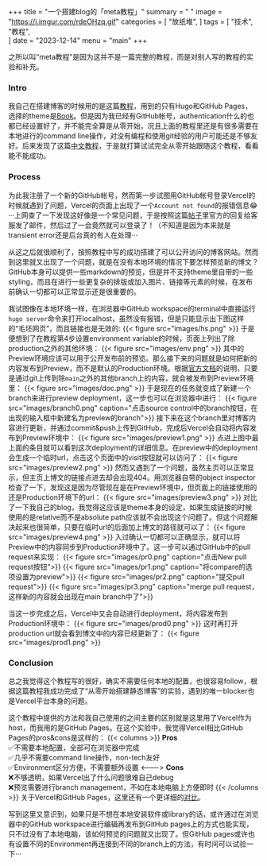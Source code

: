 +++
title = "一个搭建blog的「meta教程」"
summary = " "
image = "https://i.imgur.com/rdeOHzq.gif"
categories = [
    "故纸堆",
]
tags = [
    "技术",
    "教程",                         
]
date = "2023-12-14"
menu = "main"
+++

之所以叫“meta教程”是因为这并不是一篇完整的教程，而是对别人写的教程的实验和补充。

### Intro

我自己在搭建博客的时候用的是这篇<a href="https://chrisjhart.com/Creating-A-Simple-Free-Blog-Hugo/" target="_blank">教程</a>，用到的只有Hugo和GitHub Pages，选择的theme是<a href="https://themes.gohugo.io/themes/hugo-book/" target="_blank">Book</a>。但是因为我已经有GitHub帐号，authentication什么的也都已经设置好了，并不能完全算是从零开始，况且上面的教程里还是有很多需要在本地进行的command line操作，对没有编程和使用git经验的用户可能还是不够友好。后来发现了这篇<a href="https://allisoniscoding.vercel.app/posts/how_to_build_a_blog_with_your_browser/" target="_blank">中文教程</a>，于是就打算试试完全从零开始跟随这个教程，看看能不能成功。

### Process

为此我注册了一个新的GitHub帐号，然而第一步试图用GitHub帐号登录Vercel的时候就遇到了问题，Vercel的页面上出现了一个`Account not found`的报错信息😂···上网查了一下发现这好像是一个常见问题，于是按照这篇<a href="https://github.com/orgs/vercel/discussions/3113" target="_blank">帖子</a>里官方的回复给客服发了邮件，然后过了一会竟然就可以登录了！（不知道是因为本来就是transient error还是后台真的有人在处理···

从这之后就很顺利了，按照教程中写的成功搭建了可以公开访问的博客网站。然而到这里就又出现了一个问题，就是在没有本地环境的情况下要怎样预览新的博文？GitHub本身可以提供一些markdown的预览，但是并不支持theme里自带的一些styling，而且在进行一些更复杂的排版或加入图片、链接等元素的时候，在发布前确认一切都可以正常显示还是很重要的。

我试图像在本地环境一样，在浏览器中GitHub workspace的terminal中直接运行`hugo server`命令来打开localhost，虽然没有报错，但是只能显示出下图这样的“毛坯网页”，而且链接也是无效的:
{{< figure src="images/hs.png" >}}
于是便想到了在教程第4步设置environment variable的时候，页面上列出了除production之外的其他环境：
{{< figure src="images/env.png" >}}
其中的Preview环境应该可以用于公开发布前的预览。那么接下来的问题就是如何把新的内容发布到Preview，而不是默认的Production环境。根据<a href="https://vercel.com/docs/deployments/preview-deployments" target="_blank">官方文档</a>的说明，只要是通过git上传到除`main`之外的其他branch上的内容，就会被发布到Preview环境里：
{{< figure src="images/doc.png" >}}
于是现在的任务就变成了新建一个branch来进行preview deployment，这一步也可以在浏览器中进行：
{{< figure src="images/branch0.png" caption="点击source control中的branch按钮，在出现的输入框中新建名为preview的branch">}}
接下来在这个branch里对博客内容进行更新，并通过commit&push上传到GitHub，完成后Vercel会自动将内容发布到Preview环境中：
{{< figure src="images/preview1.png" >}}
点进上图中最上面的条目就可以看到这次deployment的详细信息。在preview中的deployment会生成一个临时url，点击这个页面中的visit按钮就可以访问了：
{{< figure src="images/preview2.png" >}}
然而又遇到了一个问题，虽然主页可以正常显示，但主页上博文的链接点进去却会出现404。用浏览器自带的object inspector检查了一下，发现这是因为尽管现在是在Preview环境中，但页面上的链接使用的还是Production环境下的url：
{{< figure src="images/preview3.png" >}}
对比了一下我自己的blog，我觉得这应该是theme本身的设定，如果生成链接的时候使用的是relative而不是absolute path应该就不会出现这个问题了。但这个问题解决起来也很简单，只要在临时url的后面加上博文的路径就可以了：
{{< figure src="images/preview4.png" >}}
入过确认一切都可以正确显示，就可以将Preview中的内容同步到Production环境中了。这一步可以通过GitHub中的pull request来实现：
{{< figure src="images/pr0.png" caption="点击New pull request按钮">}}
{{< figure src="images/pr1.png" caption="将compare的选项设置为preview">}}
{{< figure src="images/pr2.png" caption="提交pull request">}}
{{< figure src="images/pr3.png" caption="merge pull request，这样新的内容就会出现在main branch中了">}}

当这一步完成之后，Vercel中又会自动进行deployment，将内容发布到Production环境中：
{{< figure src="images/prod0.png" >}}
这时再打开production url就会看到博文中的内容已经更新了：
{{< figure src="images/prod1.png" >}}

### Conclusion
总之我觉得这个教程写的很好，确实不需要任何本地的配置，也很容易follow，根据这篇教程我成功完成了“从零开始搭建静态博客”的实验，遇到的唯一blocker也是Vercel平台本身的问题。

这个教程中提供的方法和我自己使用的之间主要的区别就是这里用了Vercel作为host，而我用的是GitHub Pages。在这个实验中，我觉得Vercel相比GitHub Pages的pros&cons是这样的：
{{< columns >}} <!-- begin columns block -->
**Pros**
<br>
✅不需要本地配置，全部可在浏览器中完成
<br>
✅几乎不需要command line操作，non-tech友好
<br>
✅Environment区分方便，不需要额外设置
<---> <!-- magic separator, between columns -->
**Cons**
<br>
❌不够透明，如果Vercel出了什么问题很难自己debug
<br>
❌预览需要进行branch management，不如在本地电脑上方便即时
{{< /columns >}}
关于Vercel和GitHub Pages，这里还有一个更详细的<a href="https://bejamas.io/compare/github-pages-vs-vercel/" target="_blank">对比</a>。

写到这里又意识到，如果只是不想在本地安装软件或library的话，或许通过在浏览器中的GitHub workspace进行编辑再发布到GitHub pages上的方式也能实现，只不过没有了本地电脑，该如何预览的问题就又出现了。但GitHub pages或许也有设置不同的Environment再连接到不同的branch上的方法，有时间可以试验一下···